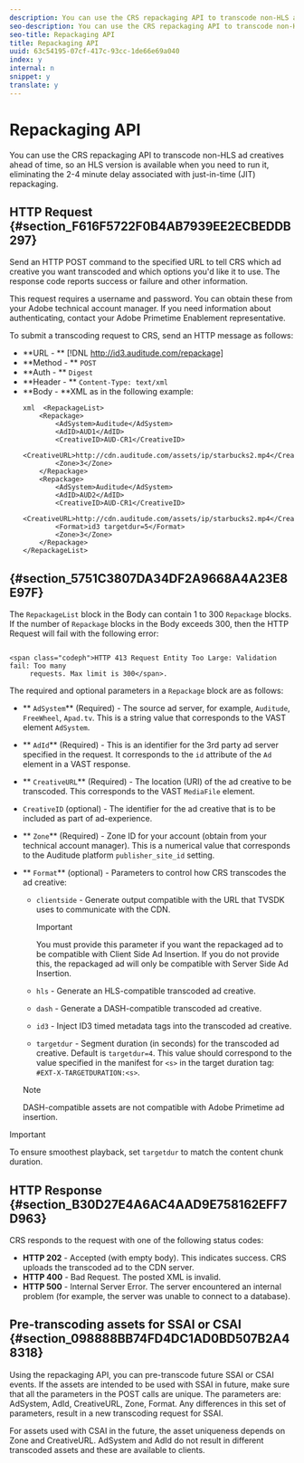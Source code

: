 ```yaml
---
description: You can use the CRS repackaging API to transcode non-HLS ad creatives ahead of time, so an HLS version is available when you need to run it, eliminating the 2-4 minute delay associated with just-in-time (JIT) repackaging.
seo-description: You can use the CRS repackaging API to transcode non-HLS ad creatives ahead of time, so an HLS version is available when you need to run it, eliminating the 2-4 minute delay associated with just-in-time (JIT) repackaging.
seo-title: Repackaging API
title: Repackaging API
uuid: 63c54195-07cf-417c-93cc-1de66e69a040
index: y
internal: n
snippet: y
translate: y
---
```


# Repackaging API

You can use the CRS repackaging API to transcode non-HLS ad creatives ahead of time, so an HLS version is available when you need to run it, eliminating the 2-4 minute delay associated with just-in-time (JIT) repackaging.


## HTTP Request {#section_F616F5722F0B4AB7939EE2ECBEDDB297}

Send an HTTP POST command to the specified URL to tell CRS which ad creative you want transcoded and which options you'd like it to use. The response code reports success or failure and other information. 

This request requires a username and password. You can obtain these from your Adobe technical account manager. If you need information about authenticating, contact your Adobe Primetime Enablement representative. 

To submit a transcoding request to CRS, send an HTTP message as follows: 

* **URL - ** [!DNL http://id3.auditude.com/repackage]
* **Method - ** `POST`
* **Auth - ** `Digest`
* **Header - ** `Content-Type: text/xml`
* **Body - **XML as in the following example: 
  ```
  xml  <RepackageList>
      <Repackage>
          <AdSystem>Auditude</AdSystem>
          <AdID>AUD1</AdID>
          <CreativeID>AUD-CR1</CreativeID>
          <CreativeURL>http://cdn.auditude.com/assets/ip/starbucks2.mp4</CreativeURL>
          <Zone>3</Zone>
      </Repackage>
      <Repackage>
          <AdSystem>Auditude</AdSystem>
          <AdID>AUD2</AdID>
          <CreativeID>AUD-CR1</CreativeID>
          <CreativeURL>http://cdn.auditude.com/assets/ip/starbucks2.mp4</CreativeURL>
          <Format>id3 targetdur=5</Format>
          <Zone>3</Zone>
      </Repackage>
  </RepackageList>
  ```




##  {#section_5751C3807DA34DF2A9668A4A23E8E97F}

The `RepackageList` block in the Body can contain 1 to 300 `Repackage` blocks. If the number of `Repackage` blocks in the Body exceeds 300, then the HTTP Request will fail with the following error: 
```
    
<span class="codeph">HTTP 413 Request Entity Too Large: Validation fail: Too many
     requests. Max limit is 300</span>.
```

The required and optional parameters in a `Repackage` block are as follows: 
* ** `AdSystem`** (Required) - The source ad server, for example, `Auditude`, `FreeWheel`, `Apad.tv`. This is a string value that corresponds to the VAST element `AdSystem`.
* ** `AdId`** (Required) - This is an identifier for the 3rd party ad server specified in the request. It corresponds to the `id` attribute of the `Ad` element in a VAST response.
* ** `CreativeURL`** (Required) - The location (URI) of the ad creative to be transcoded. This corresponds to the VAST `MediaFile` element.
* `CreativeID` (optional) - The identifier for the ad creative that is to be included as part of ad-experience.
* ** `Zone`** (Required) - Zone ID for your account (obtain from your technical account manager). This is a numerical value that corresponds to the Auditude platform `publisher_site_id` setting.
* ** `Format`** (optional) - Parameters to control how CRS transcodes the ad creative: 
    * `clientside` - Generate output compatible with the URL that TVSDK uses to communicate with the CDN. 
      >[!IMPORTANT]
      >
      >You must provide this parameter if you want the repackaged ad to be compatible with Client Side Ad Insertion. If you do not provide this, the repackaged ad will only be compatible with Server Side Ad Insertion.
    
    * `hls` - Generate an HLS-compatible transcoded ad creative.    
    * `dash` - Generate a DASH-compatible transcoded ad creative.    
    * `id3` - Inject ID3 timed metadata tags into the transcoded ad creative.    
    * `targetdur` - Segment duration (in seconds) for the transcoded ad creative. Default is `targetdur=4`. This value should correspond to the value specified in the manifest for `<s>` in the target duration tag: `#EXT-X-TARGETDURATION:<s>`.    
    
    

  >[!NOTE]
  >
  >DASH-compatible assets are not compatible with Adobe Primetime ad insertion.





>[!IMPORTANT]
>
>To ensure smoothest playback, set `targetdur` to match the content chunk duration. 

## HTTP Response {#section_B30D27E4A6AC4AAD9E758162EFF7D963}

CRS responds to the request with one of the following status codes: 
* **HTTP 202** - Accepted (with empty body). This indicates success. CRS uploads the transcoded ad to the CDN server.
* **HTTP 400** - Bad Request. The posted XML is invalid.
* **HTTP 500** - Internal Server Error. The server encountered an internal problem (for example, the server was unable to connect to a database).




## Pre-transcoding assets for SSAI or CSAI {#section_098888BB74FD4DC1AD0BD507B2A48318}

Using the repackaging API, you can pre-transcode future SSAI or CSAI events. If the assets are intended to be used with SSAI in future, make sure that all the parameters in the POST calls are unique. The parameters are: AdSystem, AdId, CreativeURL, Zone, Format. Any differences in this set of parameters, result in a new transcoding request for SSAI. 

For assets used with CSAI in the future, the asset uniqueness depends on Zone and CreativeURL. AdSystem and AdId do not result in different transcoded assets and these are available to clients. 
